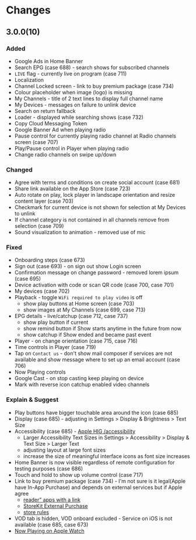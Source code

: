# Changes

## 3.0.0(10)

### Added
- Google Ads in Home Banner
- Search EPG (case 688) - search shows for subscribed channels
- `LIVE` flag - currently live on program (case 711)
- Localization
- Channel Locked screen - link to buy premium package (case 734)
- Colour placeholder when image (logo) is missing 
- My Channels - title of 2 text lines to display full channel name
- My Devices - messages on failure to unlink device
- Search on return fallback
- Loader - displayed while searching shows (case 732)
- Copy Cloud Messaging Token
- Google Banner Ad when playing radio
- Pause control for currently playing radio channel at Radio channels screen (case 707)
- Play/Pause control in Player when playing radio
- Change radio channels on swipe up/down

### Changed
- Agree with terms and conditions on create social account (case 681)
- Share link available on the App Store (case 723)
- Auto rotate on play, lock player in landscape orientation and resize content layer (case 703)
- Checkmark for current device is not shown for selection at My Devices to unlink
- If channel category is not contained in all channels remove from selection (case 709)
- Sound visualization to animation - removed use of mic

### Fixed
- Onboarding steps (case 673)
- Sign out (case 693) - on sign out show Login screen
- Confirmation message on change password - removed lorem ipsum (case 695)
- Device activation with code or scan QR code (case 700, case 701)
- My devices (case 702)
- Playback - toggle `WiFi required to play video` is off
    - show play buttons at Home screen (case 703)
    - show images at My Channels (case 699, case 713)
- EPG details - live/catchup (case 712, case 737) 
    - show play button if current
    - show remind button if Show starts anytime in the future from now
    - show catchup if Show ended and became past event
- Player - on change orientation (case 715, case 716)
- Time controls in Player (case 719)
- Tap on `Contact us` - don't show mail composer if services are not available and show message where to set up an email account (case 706)
- Now Playing controls
- Google Cast - on stop casting keep playing on device
- Mark with reverse icon catchup enabled video channels

### Explain & Suggest
- Play buttons have bigger touchable area around the icon (case 685)
- Display (case 685) - adjusting in Settings > Display & Brightness > Text Size
- Accessibility (case 685) - [Apple HIG /accessibility](https://developer.apple.com/design/human-interface-guidelines/foundations/accessibility)
    - Larger Accessibility Text Sizes in Settings > Accessibility > Display & Text Size > Larger Text
    - adjusting layout at large font sizes
    - increase the size of meaningful interface icons as font size increases
- Home Banner is now visible regardless of remote configuration for testing purposes (case 686)
- Touch and hold to show up volume control (case 717)
- Link to buy premium package (case 734) - I'm not sure is it legal(Apple have In-App Purchase) and depends on external services but if Apple agree 
    - [reader” apps with a link](https://developer.apple.com/support/reader-apps/) 
    - [StoreKit External Purchase](https://developer.apple.com/support/storekit-external-entitlement/)
    - [store rules](https://support.stripe.com/questions/changes-to-mobile-app-store-rules#apple-updates)
- VOD tab is hidden, VOD onboard excluded - Service on iOS is not available (case 685, case 673)
- [Now Playing on Apple Watch](https://support.apple.com/en-gb/guide/watch/apd4ea5db227/watchos)




